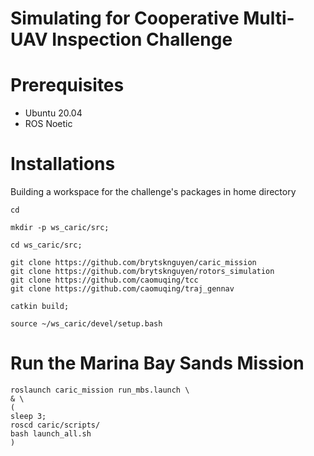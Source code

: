 # Simulating for Cooperative Multi-UAV Inspection Challenge

# Prerequisites

* Ubuntu 20.04
* ROS Noetic

# Installations

Building a workspace for the challenge's packages in home directory

```
cd

mkdir -p ws_caric/src;

cd ws_caric/src;

git clone https://github.com/brytsknguyen/caric_mission
git clone https://github.com/brytsknguyen/rotors_simulation
git clone https://github.com/caomuqing/tcc
git clone https://github.com/caomuqing/traj_gennav

catkin build;

source ~/ws_caric/devel/setup.bash

```

# Run the Marina Bay Sands Mission

```
roslaunch caric_mission run_mbs.launch \
& \
(
sleep 3;
roscd caric/scripts/
bash launch_all.sh
)
```